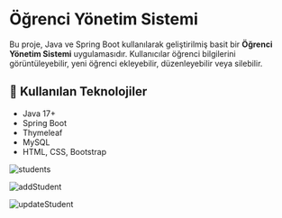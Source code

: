 # Öğrenci Yönetim Sistemi

Bu proje, Java ve Spring Boot kullanılarak geliştirilmiş basit bir **Öğrenci Yönetim Sistemi** uygulamasıdır. Kullanıcılar öğrenci bilgilerini görüntüleyebilir, yeni öğrenci ekleyebilir, düzenleyebilir veya silebilir.

## 🚀 Kullanılan Teknolojiler

- Java 17+
- Spring Boot
- Thymeleaf
- MySQL
- HTML, CSS, Bootstrap

![students](https://github.com/user-attachments/assets/7212e36c-f141-4302-8c70-13f5dcc4a28d)

![addStudent](https://github.com/user-attachments/assets/c932c609-a6ca-4bd0-860b-a7f08e018164)

![updateStudent](https://github.com/user-attachments/assets/8314113a-4441-42b0-a2ab-bb266e7dfa31)
